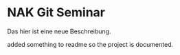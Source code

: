 # NAK Git Seminar

Das hier ist eine neue Beschreibung.

added something to readme so the project is documented.